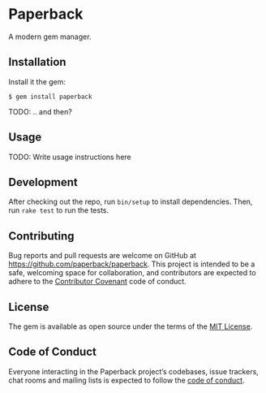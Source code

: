 # Paperback

A modern gem manager.

## Installation

Install it the gem:

    $ gem install paperback

TODO: .. and then?

## Usage

TODO: Write usage instructions here

## Development

After checking out the repo, run `bin/setup` to install dependencies. Then, run `rake test` to run the tests.

## Contributing

Bug reports and pull requests are welcome on GitHub at https://github.com/paperback/paperback. This project is intended to be a safe, welcoming space for collaboration, and contributors are expected to adhere to the [Contributor Covenant](http://contributor-covenant.org) code of conduct.

## License

The gem is available as open source under the terms of the [MIT License](https://opensource.org/licenses/MIT).

## Code of Conduct

Everyone interacting in the Paperback project’s codebases, issue trackers, chat rooms and mailing lists is expected to follow the [code of conduct](https://github.com/paperback/paperback/blob/master/CODE_OF_CONDUCT.md).
